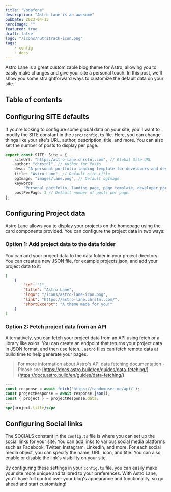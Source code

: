 ```yaml
---
title: "Vodafone"
description: "Astro Lane is an awesome"
pubDate: 2023-04-15
heroImage: ""
featured: true
draft: false
logo: "/icons/nutritrack-icon.png"
tags:
    - config
    - docs
---
```


Astro Lane is a great customizable blog theme for Astro, allowing you to easily make changes and give your site a personal touch. In this post, we'll show you some straightforward ways to customize the default data on your site.

## Table of contents

## Configuring SITE defaults

If you're looking to configure some global data on your site, you'll want to modify the SITE constant in the <code>/src/config.ts</code> file. Here, you can change things like your site's URL, author, description, title, and more. You can also set the number of posts to display per page.

```ts
export const SITE: Site = {
    siteUrl: "https:/astro-lane.chrstnl.com", // Global Site URL
    author: "chrstnl", // Author for Posts
    desc: "A personal portfolio landing template for developers and designers.", // Default site description
    title: "Astro Lane", // Default site title
    ogImage: "images/lane.png", // Default ogImage
    keywords:
        "Personal portfolio, landing page, page template, developer portfoliom designer portfolio", //Default Keywords
    postPerPage: 3 // Default number of posts per page
};
```

## Configuring Project data

Astro Lane allows you to display your projects on the homepage using the card components provided. You can configure the project data in two ways:

### Option 1: Add project data to the data folder

You can add your project data to the data folder in your project directory. You can create a new JSON file, for example projects.json, and add your project data to it:

```json
[
    {
        "id": "1",
        "title": "Astro Lane",
        "logo": "/icons/astro-lane-icon.png",
        "link": "https://astro-lane.chrstnl.com/",
        "shortExcerpt": "A theme made for you!"
    }
]
```

### Option 2: Fetch project data from an API

Alternatively, you can fetch your project data from an API using fetch or a library like axios. You can create an endpoint that returns your project data in JSON format, and then use fetch. <code>.astro</code> files can fetch remote data at build time to help generate your pages.

> For more information about Astro's API data fetching documentation - Please see [https://docs.astro.build/en/guides/data-fetching/](https://docs.astro.build/en/guides/data-fetching/).

```jsx
---
const response = await fetch('https://randomuser.me/api/');
const projectResponse = await response.json();
const { project } = projectResponse.data;
---
<p>{project.title}</p>
```

## Configuring Social links

The SOCIALS constant in the <code>config.ts</code> file is where you can set up the social links for your site. You can add links to various social media platforms such as Facebook, Twitter, Instagram, LinkedIn, and more. For each social media object, you can specify the name, URL, icon, and title. You can also enable or disable the link's visibility on your site.

By configuring these settings in your <code>config.ts</code> file, you can easily make your site more unique and tailored to your preferences. With Astro Lane, you'll have full control over your blog's appearance and functionality, so go ahead and start customizing!
